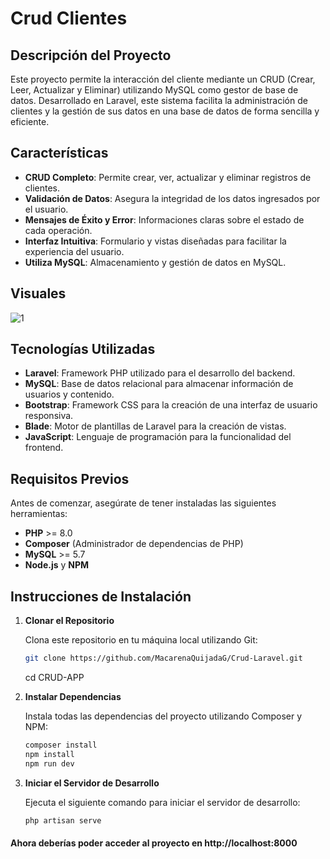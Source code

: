 # Crud Clientes 
## Descripción del Proyecto

Este proyecto permite la interacción del cliente mediante un CRUD (Crear, Leer, Actualizar y Eliminar) utilizando MySQL como gestor de base de datos. Desarrollado en Laravel, este sistema facilita la administración de clientes y la gestión de sus datos en una base de datos de forma sencilla y eficiente.

## Características

- **CRUD Completo**: Permite crear, ver, actualizar y eliminar registros de clientes.
- **Validación de Datos**: Asegura la integridad de los datos ingresados por el usuario.
- **Mensajes de Éxito y Error**: Informaciones claras sobre el estado de cada operación.
- **Interfaz Intuitiva**: Formulario y vistas diseñadas para facilitar la experiencia del usuario.
- **Utiliza MySQL**: Almacenamiento y gestión de datos en MySQL.
  
## Visuales
![1](https://github.com/user-attachments/assets/61f4e74a-4ae5-4adb-8c2c-f994378faa75)

## Tecnologías Utilizadas

- **Laravel**: Framework PHP utilizado para el desarrollo del backend.
- **MySQL**: Base de datos relacional para almacenar información de usuarios y contenido.
- **Bootstrap**: Framework CSS para la creación de una interfaz de usuario responsiva.
- **Blade**: Motor de plantillas de Laravel para la creación de vistas.
- **JavaScript**: Lenguaje de programación para la funcionalidad del frontend.

## Requisitos Previos

Antes de comenzar, asegúrate de tener instaladas las siguientes herramientas:

- **PHP** >= 8.0
- **Composer** (Administrador de dependencias de PHP)
- **MySQL** >= 5.7
- **Node.js** y **NPM**

## Instrucciones de Instalación

1. **Clonar el Repositorio**

   Clona este repositorio en tu máquina local utilizando Git:

   ```bash
   git clone https://github.com/MacarenaQuijadaG/Crud-Laravel.git
   ```
   cd CRUD-APP

2. **Instalar Dependencias**

   Instala todas las dependencias del proyecto utilizando Composer y NPM:

   ```bash
   composer install
   npm install
   npm run dev
   ```

3. **Iniciar el Servidor de Desarrollo**

   Ejecuta el siguiente comando para iniciar el servidor de desarrollo:

   ```bash
   php artisan serve
   ```

#### Ahora deberías poder acceder al proyecto en http://localhost:8000


